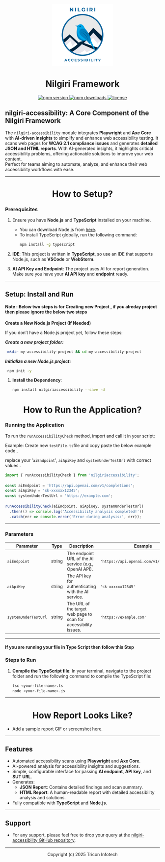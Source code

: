 
<p align="center">
  <img src="https://raw.githubusercontent.com/PreethiGowda11/n_accessibilityAI/main/logo/Nilgiri_Accessibility.png" alt="Nilgiri Logo" width="200"/>
</p>
<h1 align="center">Nilgiri Framework</h1>
<p align="center">
    <a href="https://npmjs.com/package/nilgiriaccessibility">
        <img src="https://img.shields.io/npm/v/nilgiriaccessibility.svg" alt="npm version">
    </a>
    <a href="https://npmjs.com/package/nilgiriaccessibility">
        <img src="https://img.shields.io/npm/dm/nilgiriaccessibility.svg" alt="npm downloads">
    </a>
    <a href="https://npmjs.com/package/nilgiriaccessibility">
        <img src="https://img.shields.io/npm/l/nilgiriaccessibility.svg" alt="license">
</a>

</p>

## **nilgiri-accessibility**: A Core Component of the Nilgiri Framework

The `nilgiri-accessibility` module integrates **Playwright** and **Axe Core** with **AI-driven insights** to simplify and enhance web accessibility testing. It scans web pages for **WCAG 2.1 compliance issues** and generates **detailed JSON and HTML reports**. With AI-generated insights, it highlights critical accessibility problems, offering actionable solutions to improve your web content.  
Perfect for teams aiming to automate, analyze, and enhance their web accessibility workflows with ease.

---

<h1 align="center">How to Setup?</h1>

### Prerequisites

1. Ensure you have **Node.js** and **TypeScript** installed on your machine.
   - You can download Node.js from [here](https://nodejs.org/).
   - To install TypeScript globally, run the following command:
     ```bash
     npm install -g typescript
     ```

2. **IDE**: This project is written in **TypeScript**, so use an IDE that supports Node.js, such as **VSCode** or **WebStorm**.
3. **AI API Key and Endpoint**: The project uses AI for report generation. Make sure you have your **AI API key** and **endpoint** ready.

---

## Setup: Install and Run

#### Note : Below two steps is for Creating new Project , if you alreday project then please ignore the below two steps

**Create a New Node.js Project (If Needed)**

If you don’t have a Node.js project yet, follow these steps:

***Create a new project folder:***
  ```bash
   mkdir my-accessibility-project && cd my-accessibility-project
   ```
***Initialize a new Node.js project:***
  ```bash
   npm init -y
   ```

1. **Install the Dependency**:
   ```bash
   npm install nilgiriaccessibility --save -d
   ```


<h1 align="center">How to Run the Application?</h1>

### **Running the Application**
To run the `runAccessibilityCheck` method, import and call it in your script:

Example: Create new `testFile.ts`file and copy paste the below example code ,

replace your '`aiEndpoint`', `aiApiKey` and `systemUnderTestUrl` with correct values .
```typescript
import { runAccessibilityCheck } from 'nilgiriaccessibility';

const aiEndpoint = 'https://api.openai.com/v1/completions';
const aiApiKey = 'sk-xxxxxx12345';
const systemUnderTestUrl = 'https://example.com';

runAccessibilityCheck(aiEndpoint, aiApiKey, systemUnderTestUrl)
  .then(() => console.log('Accessibility analysis completed!'))
  .catch(err => console.error('Error during analysis:', err));
```
---

### Parameters

| Parameter          | Type   | Description                                                             | Example                                     |
|--------------------|--------|-------------------------------------------------------------------------|---------------------------------------------|
| `aiEndpoint`       | string | The endpoint URL of the AI service (e.g., OpenAI API).                  | `'https://api.openai.com/v1/completions'`   |
| `aiApiKey`         | string | The API key for authenticating with the AI service.                     | `'sk-xxxxxx12345'`                          |
| `systemUnderTestUrl` | string | The URL of the target web page to scan for accessibility issues.         | `'https://example.com'`                     |

---
#### If you are running your file in Type Script then follow this Step 

### Steps to Run

1. **Compile the TypeScript file**:
   In your terminal, navigate to the project folder and run the following command to compile the TypeScript file:
   ```bash
   tsc <your-file-name>.ts
   node <your-file-name>.js
---

<h1 align="center">How Report Looks Like?</h1>

* Add a sample report GIF or screenshot here.

---

## Features
- Automated accessibility scans using **Playwright** and **Axe Core**.
- AI-powered analysis for accessibility insights and suggestions.
- Simple, configurable interface for passing **AI endpoint**, **API key**, and **SUT URL**.
- Generates:
  - **JSON Report**: Contains detailed findings and scan summary.
  - **HTML Report**: A human-readable report with detailed accessibility analysis and solutions.
- Fully compatible with **TypeScript** and **Node.js**.

---

## Support  
* For any support, please feel free to drop your query at the [nilgiri-accessibility GitHub repository](https://github.com/PreethiGowda11/n_accessibilityAI/issues).  

---

<p align="center">
    Copyright (c) 2025 Tricon Infotech
</p>
